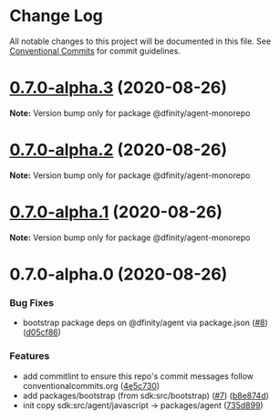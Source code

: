 # Change Log

All notable changes to this project will be documented in this file.
See [Conventional Commits](https://conventionalcommits.org) for commit guidelines.

# [0.7.0-alpha.3](https://github.com/dfinity-lab/agent-js/compare/v0.7.0-alpha.2...v0.7.0-alpha.3) (2020-08-26)

**Note:** Version bump only for package @dfinity/agent-monorepo





# [0.7.0-alpha.2](https://github.com/dfinity-lab/agent-js/compare/v0.7.0-alpha.1...v0.7.0-alpha.2) (2020-08-26)

**Note:** Version bump only for package @dfinity/agent-monorepo





# [0.7.0-alpha.1](https://github.com/dfinity-lab/agent-js/compare/v0.7.0-alpha.0...v0.7.0-alpha.1) (2020-08-26)

**Note:** Version bump only for package @dfinity/agent-monorepo





# 0.7.0-alpha.0 (2020-08-26)


### Bug Fixes

* bootstrap package deps on @dfinity/agent via package.json ([#8](https://github.com/dfinity-lab/agent-js/issues/8)) ([d05cf86](https://github.com/dfinity-lab/agent-js/commit/d05cf863140e7522f680461c9613e392dbbc0e91))


### Features

* add commitlint to ensure this repo's commit messages follow conventionalcommits.org ([4e5c730](https://github.com/dfinity-lab/agent-js/commit/4e5c7305826e00792f3462f6f8df51fb2d4c9b17))
* add packages/bootstrap (from sdk:src/bootstrap) ([#7](https://github.com/dfinity-lab/agent-js/issues/7)) ([b8e874d](https://github.com/dfinity-lab/agent-js/commit/b8e874d51db79685716d82cc53106e680d79bb45))
* init copy sdk:src/agent/javascript -> packages/agent ([735d899](https://github.com/dfinity-lab/agent-js/commit/735d89900997701eb1c70d209a6d229de1993673))
